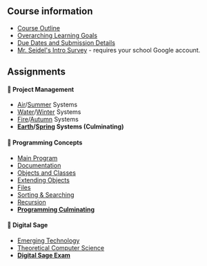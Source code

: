 ## Course information
* [Course Outline](./Course-Overview)
* [Overarching Learning Goals](./images/ICS4U.jpg)
* [Due Dates and Submission Details](./Due-Dates-and-Submission-Details)
* [Mr. Seidel's Intro Survey](https://goo.gl/forms/eWq7jPTqtYOku4S32) - requires your school Google account.

## Assignments
#### &#x1F4D9; Project Management  
* [Air](./Air-Systems)/[Summer](./Summer-Systems) Systems  
* [Water](./Water-Systems)/[Winter](./Winter-Systems) Systems  
* [Fire](./Fire-Systems)/[Autumn](./Autumn-Systems) Systems  
* **[Earth](./Earth-Systems)/[Spring](./Spring-Systems) Systems (Culminating)**   

#### &#x1F4D8; Programming Concepts
* [Main Program](./Main-Program)
* [Documentation](./Documentation)
* [Objects and Classes](./Objects)
* [Extending Objects](./Extending-Objects)
* [Files](./Files)
* [Sorting & Searching](./Sorting-and-Searching)
* [Recursion](./Recursion)
* [**Programming Culminating**](./Programming-Culminating)

#### &#x1F4D7; Digital Sage
* [Emerging Technology](./Emerging-Technology)
* [Theoretical Computer Science](./Theoretical-Computer-Science)
* [**Digital Sage Exam**](./Exam-Information)